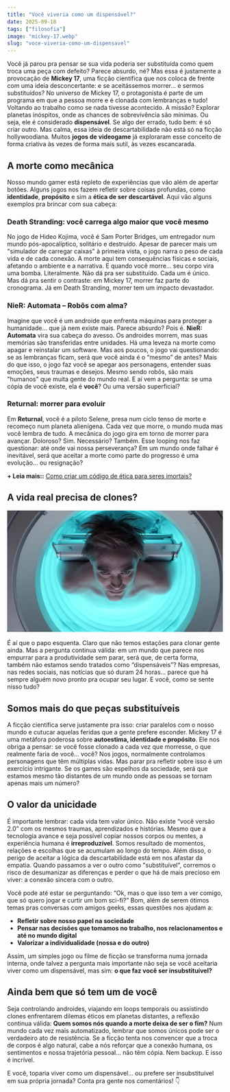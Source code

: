 ```yaml
---
title: "Você viveria como um dispensável?"
date: 2025-09-18
tags: ["filosofia"]
image: "mickey-17.webp"
slug: "voce-viveria-como-um-dispensavel"
---
```


Você já parou pra pensar se sua vida poderia ser substituída como quem troca uma peça com defeito? Parece absurdo, né? Mas essa é justamente a provocação de **Mickey 17**, uma ficção científica que nos coloca de frente com uma ideia desconcertante: e se aceitássemos morrer... e sermos substituídos? No universo de Mickey 17, o protagonista é parte de um programa em que a pessoa morre e é clonada com lembranças e tudo! Voltando ao trabalho como se nada tivesse acontecido. A missão? Explorar planetas inóspitos, onde as chances de sobrevivência são mínimas. Ou seja, ele é considerado **dispensável**. Se algo der errado, tudo bem: é só criar outro. Mas calma, essa ideia de descartabilidade não está só na ficção hollywoodiana. Muitos **jogos de videogame** já exploraram esse conceito de forma criativa às vezes de forma mais sutil, às vezes escancarada.

## A morte como mecânica

Nosso mundo gamer está repleto de experiências que vão além de apertar botões. Alguns jogos nos fazem refletir sobre coisas profundas, como **identidade**, **propósito** e sim a **ética de ser descartável**. Aqui vão alguns exemplos pra brincar com sua cabeça:

### **Death Stranding: você carrega algo maior que você mesmo**

No jogo de Hideo Kojima, você é Sam Porter Bridges, um entregador num mundo pós-apocalíptico, solitário e destruído. Apesar de parecer mais um "simulador de carregar caixas" à primeira vista, o jogo narra o peso de cada vida e de cada conexão. A morte aqui tem consequências físicas e sociais, afetando o ambiente e a narrativa. E quando você morre... seu corpo vira uma bomba. Literalmente. Não dá pra ser substituído. Cada um é único. Mas dá pra sentir o contraste: em Mickey 17, morrer faz parte do cronograma. Já em Death Stranding, morrer tem um impacto devastador.

### **NieR: Automata – Robôs com alma?**

Imagine que você é um androide que enfrenta máquinas para proteger a humanidade... que já nem existe mais. Parece absurdo? Pois é. **NieR: Automata** vira sua cabeça do avesso. Os androides morrem, mas suas memórias são transferidas entre unidades. Há uma leveza na morte como apagar e reinstalar um software. Mas aos poucos, o jogo vai questionando: se as lembranças ficam, será que você ainda é o “mesmo” de antes? Mais do que isso, o jogo faz você se apegar aos personagens, entender suas emoções, seus traumas e desejos. Mesmo sendo robôs, são mais "humanos" que muita gente do mundo real. E aí vem a pergunta: se uma cópia de você existe, ela é **você**? Ou uma versão superficial?

### **Returnal: morrer para evoluir**

Em **Returnal**, você é a piloto Selene, presa num ciclo tenso de morte e recomeço num planeta alienígena. Cada vez que morre, o mundo muda mas você lembra de tudo. A mecânica do jogo gira em torno de morrer para avançar. Doloroso? Sim. Necessário? Também. Esse looping nos faz questionar: até onde vai nossa perseverança? Em um mundo onde falhar é inevitável, será que aceitar a morte como parte do progresso é uma evolução... ou resignação?

**+ Leia mais::** [Como criar um código de ética para seres imortais?](https://nerdatico.com.br/como-criar-um-codigo-de-etica-para-seres-imortais/)

## A vida real precisa de clones?

![mickey-17](robert-pattinson-mickey-17.webp)

É aí que o papo esquenta. Claro que não temos estações para clonar gente ainda. Mas a pergunta continua válida: em um mundo que parece nos empurrar para a produtividade sem parar, será que, de certa forma, também não estamos sendo tratados como “dispensáveis”? Nas empresas, nas redes sociais, nas notícias que só duram 24 horas... parece que há sempre alguém novo pronto pra ocupar seu lugar. E você, como se sente nisso tudo?

## Somos mais do que peças substituíveis

A ficção científica serve justamente pra isso: criar paralelos com o nosso mundo e cutucar aquelas feridas que a gente prefere esconder. Mickey 17 é uma metáfora poderosa sobre **autoestima, identidade e propósito**. Ele nos obriga a pensar: se você fosse clonado a cada vez que morresse, o que realmente faria de você... você? Nos jogos, normalmente controlamos personagens que têm múltiplas vidas. Mas parar pra refletir sobre isso é um exercício intrigante. Se os games são espelhos da sociedade, será que estamos mesmo tão distantes de um mundo onde as pessoas se tornam apenas mais um número?

## **O valor da unicidade**

É importante lembrar: cada vida tem valor único. Não existe “você versão 2.0” com os mesmos traumas, aprendizados e histórias. Mesmo que a tecnologia avance e seja possível copiar nossos corpos ou mentes, a experiência humana é **irreproduzível**. Somos resultado de momentos, relações e escolhas que se acumulam ao longo do tempo. Além disso, o perigo de aceitar a lógica da descartabilidade está em nos afastar da empatia. Quando passamos a ver o outro como "substituível", corremos o risco de desumanizar as diferenças e perder o que há de mais precioso em viver: a conexão sincera com o outro.

Você pode até estar se perguntando: “Ok, mas o que isso tem a ver comigo, que só quero jogar e curtir um bom sci-fi?” Bom, além de serem ótimos temas pras conversas com amigos geeks, essas questões nos ajudam a:

*   **Refletir sobre nosso papel na sociedade**
*   **Pensar nas decisões que tomamos no trabalho, nos relacionamentos e até no mundo digital**
*   **Valorizar a individualidade (nossa e do outro)**

Assim, um simples jogo ou filme de ficção se transforma numa jornada interna, onde talvez a pergunta mais importante não seja se você aceitaria viver como um dispensável, mas sim: **o que faz você ser insubstituível?**

## Ainda bem que só tem um de você

Seja controlando androides, viajando em loops temporais ou assistindo clones enfrentarem dilemas éticos em planetas distantes, a reflexão continua válida: **Quem somos nós quando a morte deixa de ser o fim?** Num mundo cada vez mais automatizado, lembrar que somos únicos pode ser o verdadeiro ato de resistência. Se a ficção tenta nos convencer que a troca de corpos é algo natural, cabe a nós reforçar que a conexão humana, os sentimentos e nossa trajetória pessoal... não têm cópia. Nem backup. E isso é incrível.

E você, toparia viver como um dispensável... ou prefere ser insubstituível em sua própria jornada? Conta pra gente nos comentários! 👇